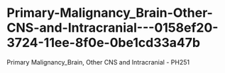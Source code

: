 # Primary-Malignancy_Brain-Other-CNS-and-Intracranial---0158ef20-3724-11ee-8f0e-0be1cd33a47b
Primary Malignancy_Brain, Other CNS and Intracranial - PH251
